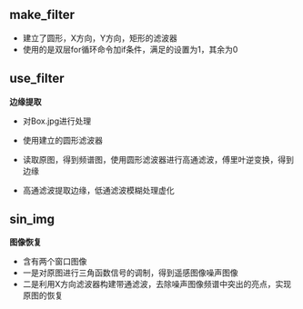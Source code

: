 ## make_filter
- 建立了圆形，X方向，Y方向，矩形的滤波器
- 使用的是双层for循环命令加if条件，满足的设置为1，其余为0

## use_filter
**边缘提取**
- 对Box.jpg进行处理
- 使用建立的圆形滤波器
- 读取原图，得到频谱图，使用圆形滤波器进行高通滤波，傅里叶逆变换，得到边缘

- 高通滤波提取边缘，低通滤波模糊处理虚化

## sin_img
**图像恢复**
- 含有两个窗口图像
- 一是对原图进行三角函数信号的调制，得到遥感图像噪声图像
- 二是利用X方向滤波器构建带通滤波，去除噪声图像频谱中突出的亮点，实现原图的恢复
